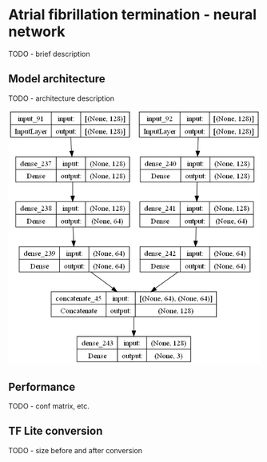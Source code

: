 # Atrial fibrillation termination - neural network

TODO - brief description

## Model architecture

TODO - architecture description

![model](assets/model.png)

## Performance

TODO - conf matrix, etc.

## TF Lite conversion

TODO - size before and after conversion
